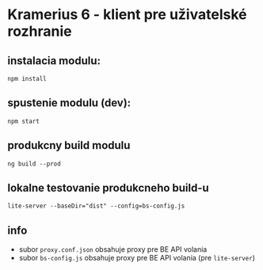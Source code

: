 # Kramerius 6 - klient pre uživatelské rozhranie

## instalacia modulu:
```
npm install
```

## spustenie modulu (dev):
```
npm start
```

## produkcny build modulu
```
ng build --prod
```

## lokalne testovanie produkcneho build-u
```
lite-server --baseDir="dist" --config=bs-config.js
```

## info
- subor `proxy.conf.json` obsahuje proxy pre BE API volania
- subor `bs-config.js` obsahuje proxy pre BE API volania (pre `lite-server`)

